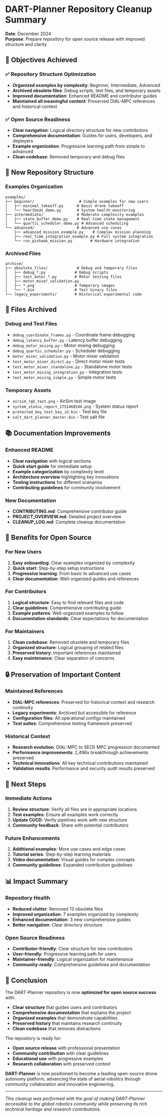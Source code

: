 # DART-Planner Repository Cleanup Summary

**Date**: December 2024  
**Purpose**: Prepare repository for open source release with improved structure and clarity

## 🎯 Objectives Achieved

### ✅ Repository Structure Optimization
- **Organized examples by complexity**: Beginner, Intermediate, Advanced
- **Archived obsolete files**: Debug scripts, test files, and temporary assets
- **Improved documentation**: Enhanced README and contributor guides
- **Maintained all meaningful content**: Preserved DIAL-MPC references and historical context

### ✅ Open Source Readiness
- **Clear navigation**: Logical directory structure for new contributors
- **Comprehensive documentation**: Guides for users, developers, and deployers
- **Example organization**: Progressive learning path from simple to advanced
- **Clean codebase**: Removed temporary and debug files

## 📁 New Repository Structure

### Examples Organization
```
examples/
├── beginner/                    # Simple examples for new users
│   ├── minimal_takeoff.py      # Basic drone takeoff
│   └── heartbeat_demo.py       # System health monitoring
├── intermediate/               # Moderate complexity examples
│   ├── state_buffer_demo.py    # Real-time state management
│   └── quartic_scheduler_demo.py # Advanced scheduling
└── advanced/                   # Advanced use cases
    ├── advanced_mission_example.py    # Complex mission planning
    ├── real_time_integration_example.py # Full system integration
    └── run_pixhawk_mission.py        # Hardware integration
```

### Archived Files
```
archive/
├── obsolete_files/             # Debug and temporary files
│   ├── debug_*.py             # Debug scripts
│   ├── test_motor_*.py        # Motor testing files
│   ├── motor_mixer_validation.py
│   ├── *.png                  # Temporary images
│   └── *.bin                  # Test binary files
└── legacy_experiments/        # Historical experimental code
```

## 🧹 Files Archived

### Debug and Test Files
- `debug_coordinate_frames.py` - Coordinate frame debugging
- `debug_latency_buffer.py` - Latency buffer debugging
- `debug_motor_mixing.py` - Motor mixing debugging
- `debug_quartic_scheduler.py` - Scheduler debugging
- `motor_mixer_validation.py` - Motor mixer validation
- `test_motor_mixer_direct.py` - Direct motor mixer tests
- `test_motor_mixer_standalone.py` - Standalone motor tests
- `test_motor_mixing_integration.py` - Integration tests
- `test_motor_mixing_simple.py` - Simple motor tests

### Temporary Assets
- `airsim_rgb_test.png` - AirSim test image
- `system_status_report_1751468544.png` - System status report
- `protected_key_test_key_id.bin` - Test key file
- `salt_dart_planner_master.bin` - Test salt file

## 📚 Documentation Improvements

### Enhanced README
- **Clear navigation** with logical sections
- **Quick start guide** for immediate setup
- **Example categorization** by complexity level
- **Architecture overview** highlighting key innovations
- **Testing instructions** for different scenarios
- **Contributing guidelines** for community involvement

### New Documentation
- **CONTRIBUTING.md**: Comprehensive contributor guide
- **PROJECT_OVERVIEW.md**: Detailed project overview
- **CLEANUP_LOG.md**: Complete cleanup documentation

## 🎯 Benefits for Open Source

### For New Users
1. **Easy onboarding**: Clear examples organized by complexity
2. **Quick start**: Step-by-step setup instructions
3. **Progressive learning**: From basic to advanced use cases
4. **Clear documentation**: Well-organized guides and references

### For Contributors
1. **Logical structure**: Easy to find relevant files and code
2. **Clear guidelines**: Comprehensive contributing guide
3. **Example patterns**: Well-organized examples to follow
4. **Documentation standards**: Clear expectations for documentation

### For Maintainers
1. **Clean codebase**: Removed obsolete and temporary files
2. **Organized structure**: Logical grouping of related files
3. **Preserved history**: Important references maintained
4. **Easy maintenance**: Clear separation of concerns

## 🔒 Preservation of Important Content

### Maintained References
- **DIAL-MPC references**: Preserved for historical context and research continuity
- **Legacy experiments**: Archived but accessible for reference
- **Configuration files**: All operational configs maintained
- **Test suites**: Comprehensive testing framework preserved

### Historical Context
- **Research evolution**: DIAL-MPC to SE(3) MPC progression documented
- **Performance improvements**: 2,496x breakthrough achievements preserved
- **Technical innovations**: All key technical contributions maintained
- **Validation results**: Performance and security audit results preserved

## 🚀 Next Steps

### Immediate Actions
1. **Review structure**: Verify all files are in appropriate locations
2. **Test examples**: Ensure all examples work correctly
3. **Update CI/CD**: Verify pipelines work with new structure
4. **Community feedback**: Share with potential contributors

### Future Enhancements
1. **Additional examples**: More use cases and edge cases
2. **Tutorial series**: Step-by-step learning materials
3. **Video documentation**: Visual guides for complex concepts
4. **Community guidelines**: Expanded contribution guidelines

## 📊 Impact Summary

### Repository Health
- **Reduced clutter**: Removed 13 obsolete files
- **Improved organization**: 7 examples organized by complexity
- **Enhanced documentation**: 3 new comprehensive guides
- **Better navigation**: Clear directory structure

### Open Source Readiness
- **Contributor-friendly**: Clear structure for new contributors
- **User-friendly**: Progressive learning path for users
- **Maintainer-friendly**: Logical organization for maintenance
- **Community-ready**: Comprehensive guidelines and documentation

## 🎉 Conclusion

The DART-Planner repository is now **optimized for open source success** with:

- **Clear structure** that guides users and contributors
- **Comprehensive documentation** that explains the project
- **Organized examples** that demonstrate capabilities
- **Preserved history** that maintains research continuity
- **Clean codebase** that removes distractions

The repository is ready for:
- **Open source release** with professional presentation
- **Community contribution** with clear guidelines
- **Educational use** with progressive examples
- **Research collaboration** with preserved context

**DART-Planner** is now positioned to become a leading open-source drone autonomy platform, advancing the state of aerial robotics through community collaboration and innovative engineering.

---

*This cleanup was performed with the goal of making DART-Planner accessible to the global robotics community while preserving its rich technical heritage and research contributions.* 